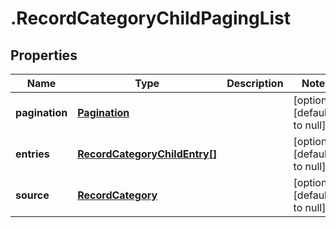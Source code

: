 # .RecordCategoryChildPagingList

## Properties
Name | Type | Description | Notes
------------ | ------------- | ------------- | -------------
**pagination** | [**Pagination**](Pagination.md) |  | [optional] [default to null]
**entries** | [**RecordCategoryChildEntry[]**](RecordCategoryChildEntry.md) |  | [optional] [default to null]
**source** | [**RecordCategory**](RecordCategory.md) |  | [optional] [default to null]


